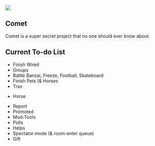 ![](http://i.imgur.com/Pu05U2K.png)

Comet
---
Comet is a super secret project that no one should ever know about.

Current To-do List
---
+   Finish Wired
+   Groups
+   Battle Banzai, Freeze, Football, Skateboard
+   Finish Pets (& Horses
+   Trax
*   Horse
+   Report
+   Promoted
+   Mod-Tools
+   Polls
+   Helps
+   Spectator mode (& room-enter queue)
+   Gift
